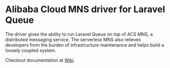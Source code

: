 # Alibaba Cloud MNS driver for Laravel Queue

The driver gives the ability to run Laravel Queue on top of ACS MNS, a distributed messaging service. The serverless MNS also relieves developers from the burden of infrastructure maintenance and helps build a loosely coupled system.

Checkout documentation at [Wiki](https://github.com/dew-serverless/laravel-mns-driver/wiki).
